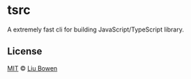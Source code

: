 # tsrc

A extremely fast cli for building JavaScript/TypeScript library.

## License

[MIT](./LICENSE) © [Liu Bowen](https://github.com/lbwa)
